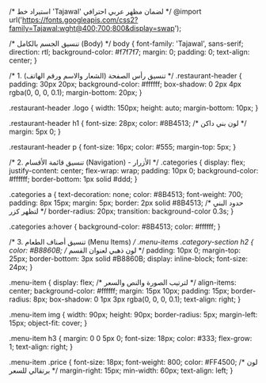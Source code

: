 /* استيراد خط 'Tajawal' لضمان مظهر عربي احترافي */
@import url('https://fonts.googleapis.com/css2?family=Tajawal:wght@400;700;800&display=swap');

/* تنسيق الجسم بالكامل (Body) */
body {
    font-family: 'Tajawal', sans-serif;
    direction: rtl;
    background-color: #f7f7f7;
    margin: 0;
    padding: 0;
    text-align: center;
}

/* 1. تنسيق رأس الصفحة (الشعار والاسم ورقم الهاتف) */
.restaurant-header {
    padding: 30px 20px;
    background-color: #ffffff;
    box-shadow: 0 2px 4px rgba(0, 0, 0, 0.1);
    margin-bottom: 20px;
}

.restaurant-header .logo {
    width: 150px;
    height: auto;
    margin-bottom: 10px;
}

.restaurant-header h1 {
    font-size: 28px;
    color: #8B4513; /* لون بني داكن */
    margin: 5px 0;
}

.restaurant-header p {
    font-size: 16px;
    color: #555;
    margin-top: 5px;
}

/* 2. تنسيق قائمة الأقسام (Navigation) - الأزرار */
.categories {
    display: flex;
    justify-content: center;
    flex-wrap: wrap;
    padding: 10px 0;
    background-color: #ffffff;
    border-bottom: 1px solid #ddd;
}

.categories a {
    text-decoration: none;
    color: #8B4513;
    font-weight: 700;
    padding: 8px 15px;
    margin: 5px;
    border: 2px solid #8B4513; /* حدود البني لتظهر كزر */
    border-radius: 20px;
    transition: background-color 0.3s;
}

.categories a:hover {
    background-color: #8B4513;
    color: #ffffff;
}

/* 3. تنسيق أصناف الطعام (Menu Items) */
.menu-items .category-section h2 {
    color: #B8860B; /* لون ذهبي لعنوان القسم */
    padding: 10px 0;
    margin-top: 25px;
    border-bottom: 3px solid #B8860B;
    display: inline-block;
    font-size: 24px;
}

.menu-item {
    display: flex; /* لترتيب الصورة والنص والسعر */
    align-items: center;
    background-color: #ffffff;
    margin: 15px 10px;
    padding: 15px;
    border-radius: 8px;
    box-shadow: 0 1px 3px rgba(0, 0, 0, 0.1);
    text-align: right;
}

.menu-item img {
    width: 90px;
    height: 90px;
    border-radius: 5px;
    margin-left: 15px;
    object-fit: cover;
}

.menu-item h3 {
    margin: 0 0 5px 0;
    font-size: 18px;
    color: #333;
    flex-grow: 1;
    text-align: right;
}

.menu-item .price {
    font-size: 18px;
    font-weight: 800;
    color: #FF4500; /* لون برتقالي للسعر */
    margin-right: 15px;
    min-width: 60px;
    text-align: left;
}
